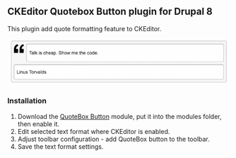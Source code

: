 CKEditor Quotebox Button plugin for Drupal 8
-----------------------------------------

This plugin add quote formatting feature to CKEditor.

![Screenshot](screenshot.png)

### Installation

1. Download the [QuoteBox Button](https://github.com/T1l3/Quotebox) module, put it into the modules folder, then enable it.
2. Edit selected text format where CKEditor is enabled.
3. Adjust toolbar configuration - add QuoteBox button to the toolbar.
4. Save the text format settings.
